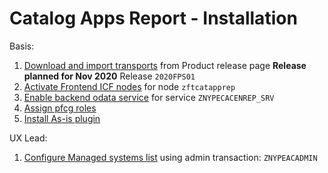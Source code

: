 # Catalog Apps Report - Installation

Basis:
1. [Download and import transports](/inst/step-1.md) from Product release page **Release planned for Nov 2020** Release `2020FPS01`
2. [Activate Frontend ICF nodes](/inst/step-2.md) for node `zftcatapprep`
3. [Enable backend odata service](/inst/step-3.md) for service `ZNYPECACENREP_SRV`
4. [Assign pfcg roles](/inst/step-3.md)
5. [Install As-is plugin](/inst/asis.md)

UX Lead:
1. [Configure Managed systems list](/inst-ux/step-1.md) using admin transaction: `ZNYPEACADMIN`

